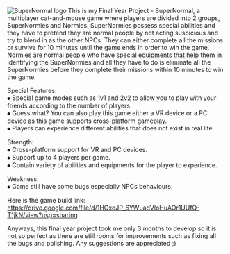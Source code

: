 ![SuperNormal logo](https://github.com/user-attachments/assets/0eadc68b-4452-4bb7-a7b5-07def322f0ef)
This is my Final Year Project - SuperNormal, a multiplayer cat-and-mouse game where players are divided into 2 groups, SuperNormies and Normies. SuperNormies possess special abilities and they have to pretend they are normal people by not acting suspicious and try to blend in as the other NPCs. They can either complete all the missions or survive for 10 minutes until the game ends in order to win the game. Normies are normal people who have special equipments that help them in identifying the SuperNormies and all they have to do is eliminate all the SuperNormies before they complete their missions within 10 minutes to win the game.

Special Features:</br>
⦁ Special game modes such as 1v1 and 2v2 to allow you to play with your friends according to the number of players. </br>
⦁ Guess what? You can also play this game either a VR device or a PC device as this game supports cross-platform gameplay. </br>
⦁ Players can experience different abilities that does not exist in real life. </br>

Strength:</br>
⦁ Cross-platform support for VR and PC devices. </br>
⦁ Support up to 4 players per game. </br>
⦁ Contain variety of abilities and equipments for the player to experience. </br>

Weakness:</br>
⦁ Game still have some bugs especially NPCs behaviours.

Here is the game build link: https://drive.google.com/file/d/1HOxoJP_6YWuadVloHuAOr1UUfQ-T1jkN/view?usp=sharing

Anyways, this final year project took me only 3 months to develop so it is not so perfect as there are still rooms for improvements such as fixing all the bugs and polishing. Any suggestions are appreciated ;)
